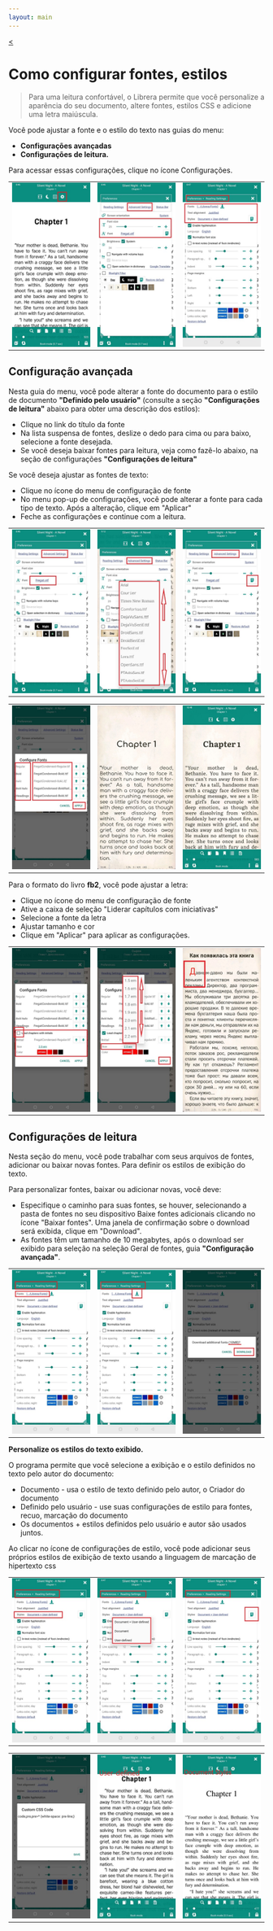 ```yaml
---
layout: main
---
```

[<](/wiki/faq/pt)

# Como configurar fontes, estilos

> Para uma leitura confortável, o Librera permite que você personalize a aparência do seu documento, altere fontes, estilos CSS e adicione uma letra maiúscula.


Você pode ajustar a fonte e o estilo do texto nas guias do menu:

* **Configurações avançadas**
* **Configurações de leitura.**

Para acessar essas configurações, clique no ícone Configurações.


||||
|-|-|-|
|![](1.jpg)|![](2.jpg)|![](3.jpg)|


## Configuração avançada


Nesta guia do menu, você pode alterar a fonte do documento para o estilo de documento **&quot;Definido pelo usuário&quot;** (consulte a seção **&quot;Configurações de leitura&quot;** abaixo para obter uma descrição dos estilos):


* Clique no link do título da fonte
* Na lista suspensa de fontes, deslize o dedo para cima ou para baixo, selecione a fonte desejada.
* Se você deseja baixar fontes para leitura, veja como fazê-lo abaixo, na seção de configurações **&quot;Configurações de leitura&quot;**

Se você deseja ajustar as fontes de texto:

* Clique no ícone do menu de configuração de fonte
* No menu pop-up de configurações, você pode alterar a fonte para cada tipo de texto. Após a alteração, clique em &quot;Aplicar&quot;
* Feche as configurações e continue com a leitura.


||||
|-|-|-|
|![](23.jpg)|![](4.jpg)|![](5.jpg)|

||||
|-|-|-|
|![](6.jpg)|![](42.jpg)|![](43.jpg)|

Para o formato do livro **fb2**, você pode ajustar a letra:

* Clique no ícone do menu de configuração de fonte
* Ative a caixa de seleção &quot;Liderar capítulos com iniciativas&quot;
* Selecione a fonte da letra
* Ajustar tamanho e cor
* Clique em &quot;Aplicar&quot; para aplicar as configurações.

||||
|-|-|-|
|![](19.jpg)|![](20.jpg)|![](22.jpg)|



## Configurações de leitura


Nesta seção do menu, você pode trabalhar com seus arquivos de fontes, adicionar ou baixar novas fontes. Para definir os estilos de exibição do texto.

Para personalizar fontes, baixar ou adicionar novas, você deve:

* Especifique o caminho para suas fontes, se houver, selecionando a pasta de fontes no seu dispositivo
Baixe fontes adicionais clicando no ícone &quot;Baixar fontes&quot;. Uma janela de confirmação sobre o download será exibida, clique em &quot;Download&quot;.
* As fontes têm um tamanho de 10 megabytes, após o download ser exibido para seleção na seleção Geral de fontes, guia **&quot;Configuração avançada&quot;**.


||||
|-|-|-|
|![](8.jpg)|![](9.jpg)|![](10.jpg)|

**Personalize os estilos do texto exibido.**

O programa permite que você selecione a exibição e o estilo definidos no texto pelo autor do documento:

* Documento - usa o estilo de texto definido pelo autor, o Criador do documento
* Definido pelo usuário - use suas configurações de estilo para fontes, recuo, marcação do documento
* Os documentos + estilos definidos pelo usuário e autor são usados juntos.

Ao clicar no ícone de configurações de estilo, você pode adicionar seus próprios estilos de exibição de texto usando a linguagem de marcação de hipertexto css

||||
|-|-|-|
|![](11.jpg)|![](12.jpg)|![](13.jpg)|

||||
|-|-|-|
|![](14.jpg)|![](15.jpg)|![](16.jpg)|







